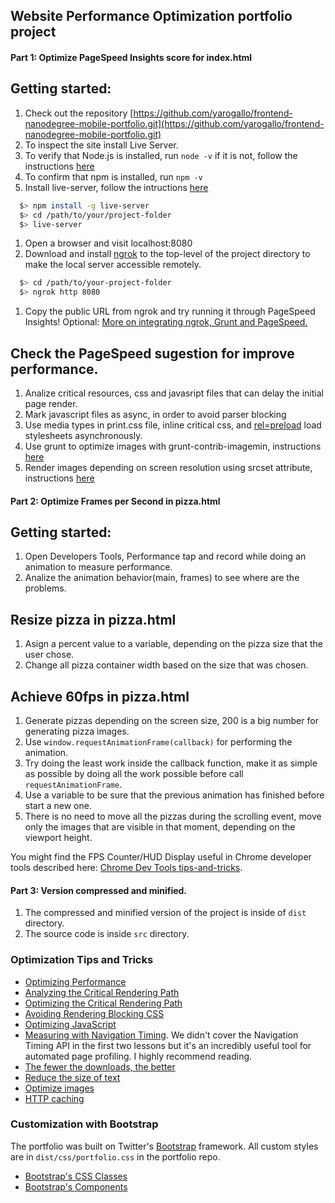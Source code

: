 ## Website Performance Optimization portfolio project


#### Part 1: Optimize PageSpeed Insights score for index.html

## Getting started:

1. Check out the repository [https://github.com/yarogallo/frontend-nanodegree-mobile-portfolio.git](https://github.com/yarogallo/frontend-nanodegree-mobile-portfolio.git)
1. To inspect the site install Live Server.
1. To verify that Node.js is installed, run ```node -v``` if it is not, follow the instructions [here](https://nodejs.org/en/)
1. To confirm that npm is installed, run ```npm -v```
1. Install live-server, follow the intructions [here](https://gist.github.com/donmccurdy/20fb112949324c92c5e8)

```bash
  $> npm install -g live-server
  $> cd /path/to/your/project-folder
  $> live-server
```
1. Open a browser and visit localhost:8080
1. Download and install [ngrok](https://ngrok.com/) to the top-level of the project directory to make the local server accessible remotely.

``` bash
  $> cd /path/to/your-project-folder
  $> ngrok http 8080
```

1. Copy the public URL from ngrok and try running it through PageSpeed Insights! Optional: [More on integrating ngrok, Grunt and PageSpeed.](http://www.jamescryer.com/2014/06/12/grunt-pagespeed-and-ngrok-locally-testing/)

## Check the PageSpeed sugestion for improve performance.

1. Analize critical resources, css and javasript files that can delay the initial page render.
1. Mark javascript files as async, in order to avoid parser blocking
1. Use media types in print.css file, inline critical css, and [rel=preload](https://github.com/filamentgroup/loadCSS/blob/master/README.md) load stylesheets asynchronously.
1. Use grunt to optimize images with grunt-contrib-imagemin, instructions [here](https://www.npmjs.com/package/grunt-contrib-imagemin) 
1. Render images depending on screen resolution using srcset attribute, instructions [here](https://www.sitepoint.com/how-to-build-responsive-images-with-srcset/)


#### Part 2: Optimize Frames per Second in pizza.html

## Getting started:

1. Open Developers Tools, Performance tap and record while doing an animation to measure performance.
1. Analize the animation behavior(main, frames) to see where are the problems.

## Resize pizza in pizza.html

1. Asign a percent value to a variable, depending on the pizza size that the user chose.
1. Change all pizza container width based on the size that was chosen. 

## Achieve 60fps in pizza.html 

1. Generate pizzas depending on the screen size, 200 is a big number for generating pizza images. 
1. Use ```window.requestAnimationFrame(callback)``` for performing the animation.
1. Try doing the least work inside the callback function, make it as simple as possible by doing all the work possible before call ```requestAnimationFrame```.
1. Use a variable to be sure that the previous animation has finished before start a new one. 
1. There is no need to move all the pizzas during the scrolling event, move only the images that are visible in that moment, depending on the viewport height.


You might find the FPS Counter/HUD Display useful in Chrome developer tools described here: [Chrome Dev Tools tips-and-tricks](https://developer.chrome.com/devtools/docs/tips-and-tricks).

#### Part 3: Version compressed and minified.

1. The compressed and minified version of the project is inside of ```dist``` directory.
1. The source code is inside ```src``` directory.

### Optimization Tips and Tricks
* [Optimizing Performance](https://developers.google.com/web/fundamentals/performance/ "web performance")
* [Analyzing the Critical Rendering Path](https://developers.google.com/web/fundamentals/performance/critical-rendering-path/analyzing-crp.html "analyzing crp")
* [Optimizing the Critical Rendering Path](https://developers.google.com/web/fundamentals/performance/critical-rendering-path/optimizing-critical-rendering-path.html "optimize the crp!")
* [Avoiding Rendering Blocking CSS](https://developers.google.com/web/fundamentals/performance/critical-rendering-path/render-blocking-css.html "render blocking css")
* [Optimizing JavaScript](https://developers.google.com/web/fundamentals/performance/critical-rendering-path/adding-interactivity-with-javascript.html "javascript")
* [Measuring with Navigation Timing](https://developers.google.com/web/fundamentals/performance/critical-rendering-path/measure-crp.html "nav timing api"). We didn't cover the Navigation Timing API in the first two lessons but it's an incredibly useful tool for automated page profiling. I highly recommend reading.
* <a href="https://developers.google.com/web/fundamentals/performance/optimizing-content-efficiency/eliminate-downloads.html">The fewer the downloads, the better</a>
* <a href="https://developers.google.com/web/fundamentals/performance/optimizing-content-efficiency/optimize-encoding-and-transfer.html">Reduce the size of text</a>
* <a href="https://developers.google.com/web/fundamentals/performance/optimizing-content-efficiency/image-optimization.html">Optimize images</a>
* <a href="https://developers.google.com/web/fundamentals/performance/optimizing-content-efficiency/http-caching.html">HTTP caching</a>

### Customization with Bootstrap
The portfolio was built on Twitter's <a href="http://getbootstrap.com/">Bootstrap</a> framework. All custom styles are in `dist/css/portfolio.css` in the portfolio repo.

* <a href="http://getbootstrap.com/css/">Bootstrap's CSS Classes</a>
* <a href="http://getbootstrap.com/components/">Bootstrap's Components</a>
